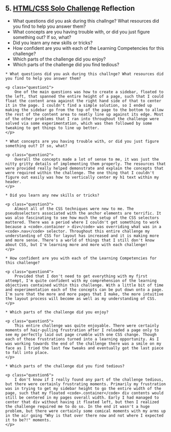 ## 5. [HTML/CSS Solo Challenge](5_HTML_CSS_solo_challenge/readme.md) Reflection

* What questions did you ask during this challnge? What resources did you find to help you answer them?  
* What concepts are you having trouble with, or did you just figure something out? If so, what?  
* Did you learn any new skills or tricks?
* How confident are you with each of the Learning Competencies for this challenge? 
* Which parts of the challenge did you enjoy?
* Which parts of the challenge did you find tedious?

<div class="questions">

	* What questions did you ask during this challnge? What resources did you find to help you answer them? 

	<p class="question1">
		One of the main questions was how to create a sidebar, floated to the left, that spanned the entire height of a page, such that I could float the content area against the right hand side of that to center it in the page. I couldn't find a simple solution, so I ended up making the sidebar go from the top of the page to the bottom to allow the rest of the content area to neatly line up against its edge. Most of the other problems that I ran into throughout the challenge were solved via some experimentation, which was then followed by some tweaking to get things to line up better.
	</p>

	* What concepts are you having trouble with, or did you just figure something out? If so, what?  

	<p class="question2">
		Overall the concepts made a lot of sense to me, it was just the nitty gritty details of implementing them properly. The resources that were provided really helped demonstrate and explain the concepts that were required within the challenge. The one thing that I couldn't figure out easily was how to vertically center my h1 text within my header.
	</p>

	* Did you learn any new skills or tricks?

	<p class="question3">
		Almost all of the CSS techniques were new to me. The pseudoselectors associated with the anchor elements are terrific. It was also fascinating to see how much the setup of the CSS selectors mattered. There was a period where I couldn't get something to work because a <code>.container > div</code> was overriding what was in a <code>.nav</code> selector. Throughout this entire challenge my understanding of CSS for layout has increased and it is making more and more sense. There's a world of things that I still don't know about CSS, but I'm learning more and more with each challenge!
	</p>

	* How confident are you with each of the Learning Competencies for this challenge? 

	<p class="question4">
		Provided that I don't need to get everything with my first attempt, I'm quite confident with my comprehension of the learning objectives contained within this challenge. With a little bit of time and experimentation each of the concepts can be put down onto a page. I'm sure that the more and more pages that I make, the more intuitive the layout process will become as well as my understanding of CSS.
	</p>

	* Which parts of the challenge did you enjoy?

	<p class="question5">
		This entire challenge was quite enjoyable. There were certainly moments of hair-pulling frustration after I reloaded a page only to see my perfectly laid out page crumble with one CSS change. Though each of those frustrations turned into a learning opportunity. As I was working towards the end of the challenge there was a smile on my face as I tried the last few tweaks and eventually got the last piece to fall into place.
	</p>

	* Which parts of the challenge did you find tedious?

	<p class="question6">
		I don't know if I really found any part of the challenge tedious, but there were certainly frustrating moments. Primarily my frustration was in trying to get my sidebar height to go the entire width of the page, such that my floated <code>.container</code> div contents would still be centered in my pages overall width. Early I had managed to center that div without having it floated left, but then I realized the challenge required me to do so. In the end it wasn't a huge problem, but there were certainly some comical moments with my arms up in the air going "Why is that over there now and not where I expected it to be?!" moments.
	</p>
</div>